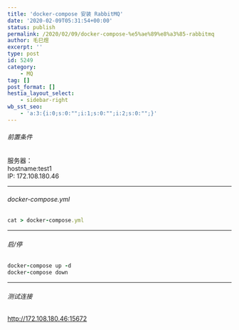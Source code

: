 ```yaml
---
title: 'docker-compose 安装 RabbitMQ'
date: '2020-02-09T05:31:54+00:00'
status: publish
permalink: /2020/02/09/docker-compose-%e5%ae%89%e8%a3%85-rabbitmq
author: 毛巳煜
excerpt: ''
type: post
id: 5249
category:
    - MQ
tag: []
post_format: []
hestia_layout_select:
    - sidebar-right
wb_sst_seo:
    - 'a:3:{i:0;s:0:"";i:1;s:0:"";i:2;s:0:"";}'
---
```

###### 前置条件

服务器：  
hostname:test1  
IP: 172.108.180.46

- - - - - -

###### docker-compose.yml

```ruby
cat > docker-compose.yml 
```

- - - - - -

###### 启/停

```ruby
docker-compose up -d
docker-compose down

```

- - - - - -

###### 测试连接

http://172.108.180.46:15672